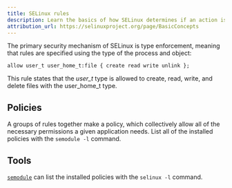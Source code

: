 ```yaml
---
title: SELinux rules
description: Learn the basics of how SELinux determines if an action is allowed or not.
attribution_url: https://selinuxproject.org/page/BasicConcepts
---
```


The primary security mechanism of SELinux is type enforcement, meaning that
rules are specified using the type of the process and object:

```
allow user_t user_home_t:file { create read write unlink };
```

This rule states that the _user_t_ type is allowed to create, read, write,
and delete files with the user_home_t type.

## Policies

A groups of rules together make a policy, which collectively allow all of the
necessary permissions a given application needs. List all of the installed
policies with the `semodule -l` command.

## Tools

[`semodule`](https://linux.die.net/man/8/semodule) can list the installed
policies with the `selinux -l` command.
